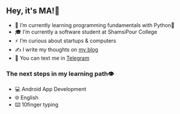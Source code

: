 ## Hey, it's MA!👋

- 🌱 I’m currently learning programming fundamentals with Python🐍
- 🎓 I’m currently a software student at ShamsiPour College
- ⚡ I’m curious about startups & computers
- ✍️ I write my thoughts on [my blog](https://MehdiArman.ir)
- 🤝 You can text me in [Telegram](https://t.me/MehdiArmana)

### The next steps in my learning path👁️

- 💻 Android App Development
- 🌐 English
- ⌨️ 10finger typing


